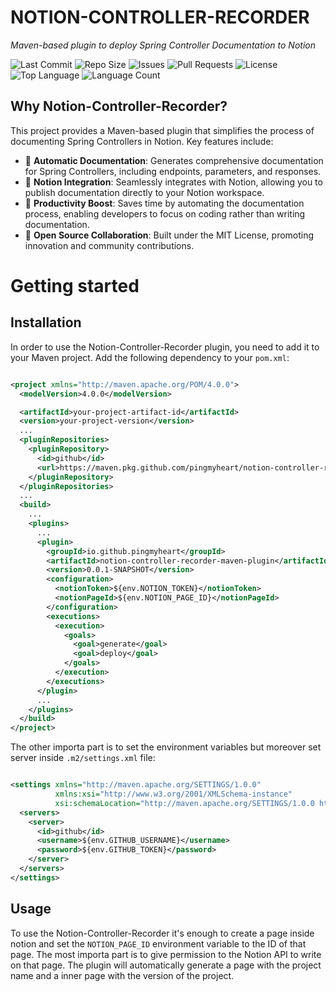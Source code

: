 # NOTION-CONTROLLER-RECORDER

*Maven-based plugin to deploy Spring Controller Documentation to Notion*

![Last Commit](https://img.shields.io/github/last-commit/pingmyheart/Notion-Controller-Recorder)
![Repo Size](https://img.shields.io/github/repo-size/pingmyheart/Notion-Controller-Recorder)
![Issues](https://img.shields.io/github/issues/pingmyheart/Notion-Controller-Recorder)
![Pull Requests](https://img.shields.io/github/issues-pr/pingmyheart/Notion-Controller-Recorder)
![License](https://img.shields.io/github/license/pingmyheart/Notion-Controller-Recorder)
![Top Language](https://img.shields.io/github/languages/top/pingmyheart/Notion-Controller-Recorder)
![Language Count](https://img.shields.io/github/languages/count/pingmyheart/Notion-Controller-Recorder)

## Why Notion-Controller-Recorder?

This project provides a Maven-based plugin that simplifies the process of documenting Spring Controllers in Notion. Key
features include:

- 📜 **Automatic Documentation**: Generates comprehensive documentation for Spring Controllers, including endpoints,
  parameters, and responses.
- 🔗 **Notion Integration**: Seamlessly integrates with Notion, allowing you to publish documentation directly to your
  Notion workspace.
- 🚀 **Productivity Boost**: Saves time by automating the documentation process, enabling developers to focus on coding
  rather than writing documentation.
- 🤝 **Open Source Collaboration**: Built under the MIT License, promoting innovation and community contributions.

# Getting started

## Installation

In order to use the Notion-Controller-Recorder plugin, you need to add it to your Maven project. Add the following
dependency to your `pom.xml`:

```xml

<project xmlns="http://maven.apache.org/POM/4.0.0">
  <modelVersion>4.0.0</modelVersion>

  <artifactId>your-project-artifact-id</artifactId>
  <version>your-project-version</version>
  ...
  <pluginRepositories>
    <pluginRepository>
      <id>github</id>
      <url>https://maven.pkg.github.com/pingmyheart/notion-controller-recorder</url>
    </pluginRepository>
  </pluginRepositories>
  ...
  <build>
    ...
    <plugins>
      ...
      <plugin>
        <groupId>io.github.pingmyheart</groupId>
        <artifactId>notion-controller-recorder-maven-plugin</artifactId>
        <version>0.0.1-SNAPSHOT</version>
        <configuration>
          <notionToken>${env.NOTION_TOKEN}</notionToken>
          <notionPageId>${env.NOTION_PAGE_ID}</notionPageId>
        </configuration>
        <executions>
          <execution>
            <goals>
              <goal>generate</goal>
              <goal>deploy</goal>
            </goals>
          </execution>
        </executions>
      </plugin>
      ...
    </plugins>
  </build>
</project>
```

The other importa part is to set the environment variables but moreover set server inside `.m2/settings.xml` file:

```xml

<settings xmlns="http://maven.apache.org/SETTINGS/1.0.0"
          xmlns:xsi="http://www.w3.org/2001/XMLSchema-instance"
          xsi:schemaLocation="http://maven.apache.org/SETTINGS/1.0.0 https://maven.apache.org/xsd/settings-1.0.0.xsd">
  <servers>
    <server>
      <id>github</id>
      <username>${env.GITHUB_USERNAME}</username>
      <password>${env.GITHUB_TOKEN}</password>
    </server>
  </servers>
</settings>
```

## Usage

To use the Notion-Controller-Recorder it's enough to create a page inside notion and set the `NOTION_PAGE_ID`
environment
variable to the ID of that page. The most importa part is to give permission to the Notion API to write on that page.
The plugin will automatically generate a page with the project name and a inner page with the version of the project.
